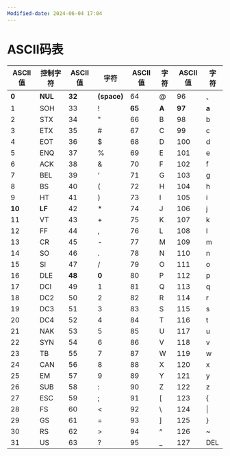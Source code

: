 ```yaml
---
Modified-date: 2024-06-04 17:04
---
```

# ASCII码表

| **ASCII值** | **控制字符** | **ASCII值** | **字符**      | **ASCII值** | **字符** | **ASCII值** | **字符** |
| ---------- | -------- | ---------- | ----------- | ---------- | ------ | ---------- | ------ |
| **0**      | **NUL**  | **32**     | **(space)** | 64         | @      | 96         | 、      |
| 1          | SOH      | 33         | !           | **65**     | **A**  | **97**     | **a**  |
| 2          | STX      | 34         | "           | 66         | B      | 98         | b      |
| 3          | ETX      | 35         | #           | 67         | C      | 99         | c      |
| 4          | EOT      | 36         | $           | 68         | D      | 100        | d      |
| 5          | ENQ      | 37         | %           | 69         | E      | 101        | e      |
| 6          | ACK      | 38         | &           | 70         | F      | 102        | f      |
| 7          | BEL      | 39         | ‘           | 71         | G      | 103        | g      |
| 8          | BS       | 40         | (           | 72         | H      | 104        | h      |
| 9          | HT       | 41         | )           | 73         | I      | 105        | i      |
| **10**     | **LF**   | 42         | *           | 74         | J      | 106        | j      |
| 11         | VT       | 43         | +           | 75         | K      | 107        | k      |
| 12         | FF       | 44         | ,           | 76         | L      | 108        | l      |
| 13         | CR       | 45         | -           | 77         | M      | 109        | m      |
| 14         | SO       | 46         | .           | 78         | N      | 110        | n      |
| 15         | SI       | 47         | /           | 79         | O      | 111        | o      |
| 16         | DLE      | **48**     | **0**       | 80         | P      | 112        | p      |
| 17         | DCI      | 49         | 1           | 81         | Q      | 113        | q      |
| 18         | DC2      | 50         | 2           | 82         | R      | 114        | r      |
| 19         | DC3      | 51         | 3           | 83         | S      | 115        | s      |
| 20         | DC4      | 52         | 4           | 84         | T      | 116        | t      |
| 21         | NAK      | 53         | 5           | 85         | U      | 117        | u      |
| 22         | SYN      | 54         | 6           | 86         | V      | 118        | v      |
| 23         | TB       | 55         | 7           | 87         | W      | 119        | w      |
| 24         | CAN      | 56         | 8           | 88         | X      | 120        | x      |
| 25         | EM       | 57         | 9           | 89         | Y      | 121        | y      |
| 26         | SUB      | 58         | :           | 90         | Z      | 122        | z      |
| 27         | ESC      | 59         | ;           | 91         | [      | 123        | {      |
| 28         | FS       | 60         | <           | 92         | \      | 124        | \|     |
| 29         | GS       | 61         | =           | 93         | ]      | 125        | }      |
| 30         | RS       | 62         | >           | 94         | ^      | 126        | ~      |
| 31         | US       | 63         | ?           | 95         | _      | 127        | DEL    |
